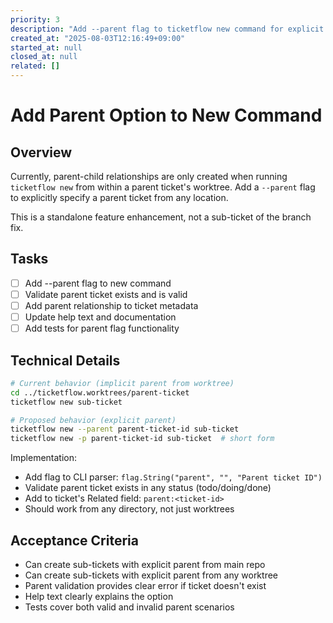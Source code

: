 ```yaml
---
priority: 3
description: "Add --parent flag to ticketflow new command for explicit parent relationships"
created_at: "2025-08-03T12:16:49+09:00"
started_at: null
closed_at: null
related: []
---
```


# Add Parent Option to New Command

## Overview
Currently, parent-child relationships are only created when running `ticketflow new` from within a parent ticket's worktree. Add a `--parent` flag to explicitly specify a parent ticket from any location.

This is a standalone feature enhancement, not a sub-ticket of the branch fix.

## Tasks
- [ ] Add --parent flag to new command
- [ ] Validate parent ticket exists and is valid
- [ ] Add parent relationship to ticket metadata
- [ ] Update help text and documentation
- [ ] Add tests for parent flag functionality

## Technical Details
```bash
# Current behavior (implicit parent from worktree)
cd ../ticketflow.worktrees/parent-ticket
ticketflow new sub-ticket

# Proposed behavior (explicit parent)
ticketflow new --parent parent-ticket-id sub-ticket
ticketflow new -p parent-ticket-id sub-ticket  # short form
```

Implementation:
- Add flag to CLI parser: `flag.String("parent", "", "Parent ticket ID")`
- Validate parent ticket exists in any status (todo/doing/done)
- Add to ticket's Related field: `parent:<ticket-id>`
- Should work from any directory, not just worktrees

## Acceptance Criteria
- Can create sub-tickets with explicit parent from main repo
- Can create sub-tickets with explicit parent from any worktree
- Parent validation provides clear error if ticket doesn't exist
- Help text clearly explains the option
- Tests cover both valid and invalid parent scenarios